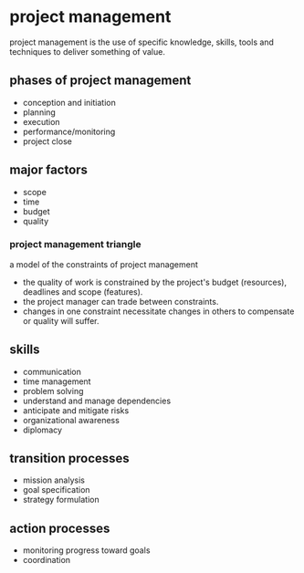 # project management

project management is the use of specific knowledge, skills, tools and techniques to deliver something of value.


## phases of project management 
* conception and initiation
* planning
* execution
* performance/monitoring
* project close


## major factors
* scope
* time
* budget
* quality

### project management triangle
a model of the constraints of project management
* the quality of work is constrained by the project's budget (resources), deadlines and scope (features).
* the project manager can trade between constraints.
* changes in one constraint necessitate changes in others to compensate or quality will suffer.

## skills
* communication
* time management
* problem solving
* understand and manage dependencies
* anticipate and mitigate risks
* organizational awareness
* diplomacy


## transition processes
* mission analysis
* goal specification
* strategy formulation


## action processes
* monitoring progress toward goals
* coordination

